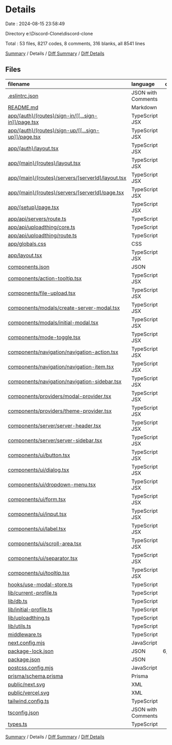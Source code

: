 # Details

Date : 2024-08-15 23:58:49

Directory e:\\Discord-Clone\\discord-clone

Total : 53 files,  8217 codes, 8 comments, 316 blanks, all 8541 lines

[Summary](results.md) / Details / [Diff Summary](diff.md) / [Diff Details](diff-details.md)

## Files
| filename | language | code | comment | blank | total |
| :--- | :--- | ---: | ---: | ---: | ---: |
| [.eslintrc.json](/.eslintrc.json) | JSON with Comments | 3 | 0 | 1 | 4 |
| [README.md](/README.md) | Markdown | 23 | 0 | 14 | 37 |
| [app/(auth)/(routes)/sign-in/[[...sign-in]]/page.tsx](/app/(auth)/(routes)/sign-in/%5B%5B...sign-in%5D%5D/page.tsx) | TypeScript JSX | 4 | 0 | 1 | 5 |
| [app/(auth)/(routes)/sign-up/[[...sign-up]]/page.tsx](/app/(auth)/(routes)/sign-up/%5B%5B...sign-up%5D%5D/page.tsx) | TypeScript JSX | 4 | 0 | 1 | 5 |
| [app/(auth)/layout.tsx](/app/(auth)/layout.tsx) | TypeScript JSX | 4 | 0 | 2 | 6 |
| [app/(main)/(routes)/layout.tsx](/app/(main)/(routes)/layout.tsx) | TypeScript JSX | 12 | 0 | 4 | 16 |
| [app/(main)/(routes)/servers/[serverId]/layout.tsx](/app/(main)/(routes)/servers/%5BserverId%5D/layout.tsx) | TypeScript JSX | 39 | 0 | 7 | 46 |
| [app/(main)/(routes)/servers/[serverId]/page.tsx](/app/(main)/(routes)/servers/%5BserverId%5D/page.tsx) | TypeScript JSX | 6 | 0 | 1 | 7 |
| [app/(setup)/page.tsx](/app/(setup)/page.tsx) | TypeScript JSX | 21 | 0 | 6 | 27 |
| [app/api/servers/route.ts](/app/api/servers/route.ts) | TypeScript | 37 | 0 | 6 | 43 |
| [app/api/uploadthing/core.ts](/app/api/uploadthing/core.ts) | TypeScript | 18 | 0 | 5 | 23 |
| [app/api/uploadthing/route.ts](/app/api/uploadthing/route.ts) | TypeScript | 5 | 0 | 3 | 8 |
| [app/globals.css](/app/globals.css) | CSS | 72 | 0 | 8 | 80 |
| [app/layout.tsx](/app/layout.tsx) | TypeScript JSX | 35 | 0 | 5 | 40 |
| [components.json](/components.json) | JSON | 17 | 0 | 0 | 17 |
| [components/action-tooltip.tsx](/components/action-tooltip.tsx) | TypeScript JSX | 32 | 0 | 4 | 36 |
| [components/file-upload.tsx](/components/file-upload.tsx) | TypeScript JSX | 37 | 1 | 6 | 44 |
| [components/modals/create-server-modal.tsx](/components/modals/create-server-modal.tsx) | TypeScript JSX | 124 | 0 | 14 | 138 |
| [components/modals/initial-modal.tsx](/components/modals/initial-modal.tsx) | TypeScript JSX | 125 | 0 | 15 | 140 |
| [components/mode-toggle.tsx](/components/mode-toggle.tsx) | TypeScript JSX | 36 | 0 | 5 | 41 |
| [components/navigation/navigation-action.tsx](/components/navigation/navigation-action.tsx) | TypeScript JSX | 24 | 0 | 5 | 29 |
| [components/navigation/navigation-item.tsx](/components/navigation/navigation-item.tsx) | TypeScript JSX | 39 | 0 | 8 | 47 |
| [components/navigation/navigation-sidebar.tsx](/components/navigation/navigation-sidebar.tsx) | TypeScript JSX | 52 | 0 | 8 | 60 |
| [components/providers/modal-provider.tsx](/components/providers/modal-provider.tsx) | TypeScript JSX | 17 | 0 | 7 | 24 |
| [components/providers/theme-provider.tsx](/components/providers/theme-provider.tsx) | TypeScript JSX | 7 | 0 | 3 | 10 |
| [components/server/server-header.tsx](/components/server/server-header.tsx) | TypeScript JSX | 29 | 0 | 7 | 36 |
| [components/server/server-sidebar.tsx](/components/server/server-sidebar.tsx) | TypeScript JSX | 60 | 0 | 10 | 70 |
| [components/ui/button.tsx](/components/ui/button.tsx) | TypeScript JSX | 52 | 0 | 6 | 58 |
| [components/ui/dialog.tsx](/components/ui/dialog.tsx) | TypeScript JSX | 109 | 0 | 14 | 123 |
| [components/ui/dropdown-menu.tsx](/components/ui/dropdown-menu.tsx) | TypeScript JSX | 182 | 0 | 19 | 201 |
| [components/ui/form.tsx](/components/ui/form.tsx) | TypeScript JSX | 153 | 0 | 26 | 179 |
| [components/ui/input.tsx](/components/ui/input.tsx) | TypeScript JSX | 21 | 0 | 5 | 26 |
| [components/ui/label.tsx](/components/ui/label.tsx) | TypeScript JSX | 21 | 0 | 6 | 27 |
| [components/ui/scroll-area.tsx](/components/ui/scroll-area.tsx) | TypeScript JSX | 43 | 0 | 6 | 49 |
| [components/ui/separator.tsx](/components/ui/separator.tsx) | TypeScript JSX | 27 | 0 | 5 | 32 |
| [components/ui/tooltip.tsx](/components/ui/tooltip.tsx) | TypeScript JSX | 23 | 0 | 8 | 31 |
| [hooks/use-modal-store.ts](/hooks/use-modal-store.ts) | TypeScript | 14 | 0 | 4 | 18 |
| [lib/current-profile.ts](/lib/current-profile.ts) | TypeScript | 14 | 0 | 8 | 22 |
| [lib/db.ts](/lib/db.ts) | TypeScript | 8 | 0 | 3 | 11 |
| [lib/initial-profile.ts](/lib/initial-profile.ts) | TypeScript | 25 | 0 | 8 | 33 |
| [lib/uploadthing.ts](/lib/uploadthing.ts) | TypeScript | 4 | 0 | 3 | 7 |
| [lib/utils.ts](/lib/utils.ts) | TypeScript | 5 | 0 | 2 | 7 |
| [middleware.ts](/middleware.ts) | TypeScript | 10 | 2 | 2 | 14 |
| [next.config.mjs](/next.config.mjs) | JavaScript | 6 | 1 | 2 | 9 |
| [package-lock.json](/package-lock.json) | JSON | 6,382 | 0 | 1 | 6,383 |
| [package.json](/package.json) | JSON | 52 | 0 | 1 | 53 |
| [postcss.config.mjs](/postcss.config.mjs) | JavaScript | 6 | 1 | 2 | 9 |
| [prisma/schema.prisma](/prisma/schema.prisma) | Prisma | 68 | 3 | 22 | 93 |
| [public/next.svg](/public/next.svg) | XML | 1 | 0 | 0 | 1 |
| [public/vercel.svg](/public/vercel.svg) | XML | 1 | 0 | 0 | 1 |
| [tailwind.config.ts](/tailwind.config.ts) | TypeScript | 78 | 0 | 4 | 82 |
| [tsconfig.json](/tsconfig.json) | JSON with Comments | 26 | 0 | 1 | 27 |
| [types.ts](/types.ts) | TypeScript | 4 | 0 | 2 | 6 |

[Summary](results.md) / Details / [Diff Summary](diff.md) / [Diff Details](diff-details.md)
